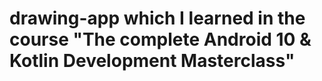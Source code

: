 # drawing-app which I learned in the course "The complete Android 10 & Kotlin Development Masterclass"
